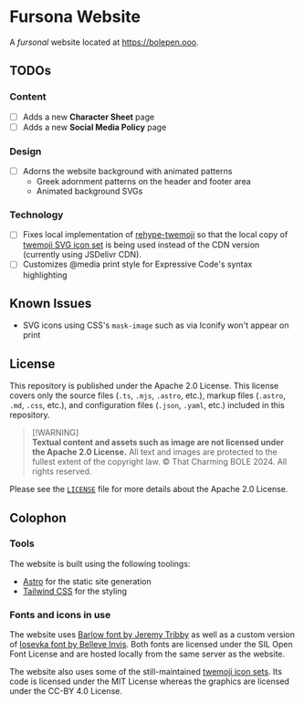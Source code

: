 # Fursona Website

A *fursonal* website located at <https://bolepen.ooo>.

## TODOs

### Content

- [ ] Adds a new **Character Sheet** page
- [ ] Adds a new **Social Media Policy** page

### Design

- [ ] Adorns the website background with animated patterns
  - Greek adornment patterns on the header and footer area
  - Animated background SVGs

### Technology

- [ ] Fixes local implementation of [rehype-twemoji](src/lib/unified/rehype-twemoji.ts)
  so that the local copy of [twemoji SVG icon set](https://github.com/jdecked/twemoji)
  is being used instead of the CDN version (currently using JSDelivr CDN).
- [ ] Customizes @media print style for Expressive Code's syntax highlighting

## Known Issues

- SVG icons using CSS's `mask-image` such as via Iconify won't appear on print

## License

This repository is published under the Apache 2.0 License.
This license covers only the source files (`.ts`, `.mjs`, `.astro`, etc.),
markup files (`.astro`, `.md`, `.css`, etc.),
and configuration files (`.json`, `.yaml`, etc.) included in this repository.

> \[!WARNING]\
> **Textual content and assets such as image are not licensed under the Apache 2.0 License.**
> All text and images are protected to the fullest extent of the copyright law. ©
> That Charming BOLE 2024. All rights reserved.

Please see the [`LICENSE`](LICENSE) file for more details about the Apache 2.0 License.

## Colophon

### Tools

The website is built using the following toolings:

- [Astro](https://astro.build) for the static site generation
- [Tailwind CSS](https://tailwindcss.com) for the styling

### Fonts and icons in use

The website uses [Barlow font by Jeremy Tribby](https://tribby.com/fonts/barlow/)
as well as a custom version of [Iosevka font by Belleve Invis](https://typeof.net/Iosevka/).
Both fonts are licensed under the SIL Open Font License
and are hosted locally from the same server as the website.

The website also uses some of the still-maintained
[twemoji icon sets](https://github.com/jdecked/twemoji).
Its code is licensed under the MIT License
whereas the graphics are licensed under the CC-BY 4.0 License.
